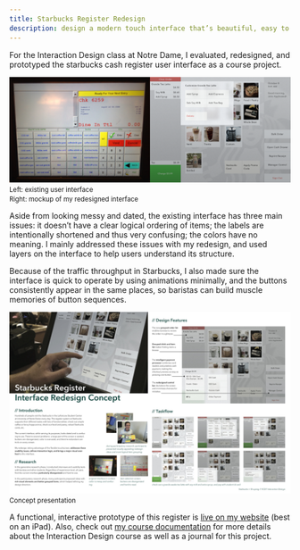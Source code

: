 ```yaml
---
title: Starbucks Register Redesign
description: design a modern touch interface that’s beautiful, easy to understand, and quick to operate
---
```


For the Interaction Design class at Notre Dame, I evaluated, redesigned, and prototyped the starbucks cash register user interface as a course project.

![](/images/portfolio-assets/starbucks-comparison.png)
<small class="img-caption">Left: existing user interface<br />Right: mockup of my redesigned interface</small>

Aside from looking messy and dated, the existing interface has three main issues: it doesn’t have a clear logical ordering of items; the labels are intentionally shortened and thus very confusing; the colors have no meaning. I mainly addressed these issues with my redesign, and used layers on the interface to help users understand its structure.

Because of the traffic throughput in Starbucks, I also made sure the interface is quick to operate by using animations minimally, and the buttons consistently appear in the same places, so baristas can build muscle memories of button sequences.

![](/images/portfolio-assets/starbucks-board.jpg)
<small class="img-caption">Concept presentation</small>

A functional, interactive prototype of this register is [live on my website](http://shuyang.li/vcd7-starbucks/) (best on an iPad). Also, check out [my course documentation](http://shuyang.li/vcd7/) for more details about the Interaction Design course as well as a journal for this project.

